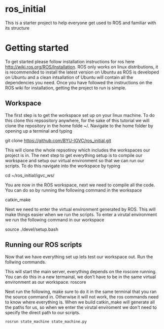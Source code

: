 # ros_initial
This is a starter project to help everyone get used to ROS and familiar with its structure

# Getting started
To get started please follow installation instructions for ros here http://wiki.ros.org/ROS/Installation. ROS only works on linux distributions, it is recommended to install the latest version on Ubuntu as ROS is developed on Ubuntu and a clean intsallation of Ubuntu will contain all the dependencies you need. Once you have followed the instructions on the ROS wiki for installation, getting the project to run is simple.

## Workspace
The first step is to get the workspace set up on your linux machine. To do this clone this repsository anywhere, for the sake of this tutorial we will clone the repository in the home folde ~/. Navigate to the home folder by opening up a terminal and typing

git clone https://github.com/BYU-IGVC/ros_initial.git

This will clone the whole repsotiroy which includes the workspaces our project is in. The next step to get everything setup is to compile our workspace and setup our virtual environment so that we can run our scripts. To do this navigate into the workspace by typing

cd ~/ros_initial/igvc_ws/

You are now in the ROS workspace, next we need to compile all the code. You can do so by running the following command in the workspace

catkin_make

Next we need to enter the virtual environment generated by ROS. This will make things easier when we run the scripts. To enter a virutal environment we run the following command in our workspace

source ./devel/setup.bash

## Running our ROS scripts
Now that we have everything set up lets test our workspace out. Run the follwing commands.

This will start the main server, everything depends on the roscore running. You can do this in a new termainal, we don't have to be in the same virtual environment as our workspace.
roscore

Next run the following, make sure to do it in the same terminal that you ran the source command in. Otherwise it will not work, the ros commands need to know where everything is. When we build catkin_make will generate all the paths for us, so when we enter the virutal enviroment we don't need to specify the direct path to our scripts.

`rosrun state_machine state_machine.py`
